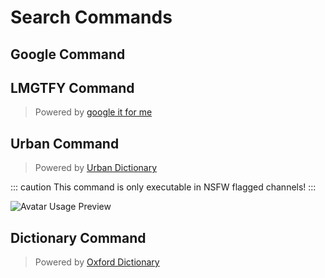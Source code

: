 # Search Commands

## Google Command

<CommandTable command="google"/>

## LMGTFY Command

<CommandTable command="lmgify"/>

> Powered by [google it for me](https://googleitfor.me)

## Urban Command

<CommandTable command="urban"/>

> Powered by [Urban Dictionary](https://www.urbandictionary.com/)

::: caution
This command is only executable in NSFW flagged channels!
:::

![Avatar Usage Preview](https://cdn.discordapp.com/attachments/396964573007052800/546463916780290068/nsfw.gif)

## Dictionary Command

<CommandTable command="dictionary"/>

> Powered by [Oxford Dictionary](https://languages.oup.com/)
